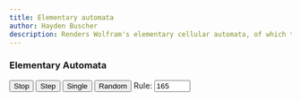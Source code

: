 ```yaml
---
title: Elementary automata
author: Hayden Buscher
description: Renders Wolfram's elementary cellular automata, of which there are 256.
---
```


### Elementary Automata
<div class="margins"><canvas id="myCanvas" width="608" height="606" style="background-color:white"></canvas></div>

<button id='toggleRun' type="button" onclick=toggleRun()>Stop</button>
<button type="button" onclick=step()>Step</button> 
<button type="button" onclick=point()>Single</button>
<button id='toolButton' type="button" onclick=rand()>Random</button>
Rule:
<input id="rule" type="number" value="165" max="255" min="0" onchange=setRule()>
<!-- <p style="line-height:0;display:inline">&nbspRule:</p><input id="rule" type="number" value="165" max="255" min="0" onchange=setRule()> -->
<!-- <p style="line-height:0;display:inline">&nbspInitial cells:</p> -->

<script type="text/javascript" src='js/automata/elementary.js'></script>
